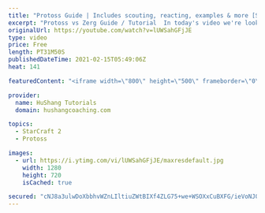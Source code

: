 ```yaml
---
title: "Protoss Guide | Includes scouting, reacting, examples & more [Starcraft 2 2021]"
excerpt: "Protoss vs Zerg Guide / Tutorial  In today's video we're looking at an EXTREMELY detailed guide on how to defend 12 pool in the protoss vs zerg matchup. If you lose after watching the full guide, Ill have to ban you.  #ProtossVsZerg #sc2 #guide #tutorial #Starcraft2  Coaching --------------------------------------------------------------------------"
originalUrl: https://youtube.com/watch?v=lUWSahGFjJE
type: video
price: Free
length: PT31M50S
publishedDateTime: 2021-02-15T05:49:06Z
heat: 141

featuredContent: "<iframe width=\"800\" height=\"500\" frameborder=\"0\" src=\"https://www.youtube.com/embed/lUWSahGFjJE\" allow=\"accelerometer; autoplay; encrypted-media; gyroscope; picture-in-picture\" allowfullscreen></iframe>"

provider:
  name: HuShang Tutorials
  domain: hushangcoaching.com

topics:
  - StarCraft 2
  - Protoss

images:
  - url: https://i.ytimg.com/vi/lUWSahGFjJE/maxresdefault.jpg
    width: 1280
    height: 720
    isCached: true

secured: "cNJ8a3ulwDoXbbhvWZnLIltiuZWtBIXf4ZLG75+we+WSOXxCuBXFG/ieVoNJ00OAUNpotTMB/64JOtN83QxCTLCwj9Do2DUEblMLjnjxPMIV2sAQIRgoPKuGlxh2uqXQvXyrdeWDJ8/RHeCt+TcES7T5P5FB6QeU7CI2AbP0JFavA78O8o5rE7FPFkSvBzR3QbSh6gv2eEhA687z6bGGwbOUHlkN74h1ZVnn6dD2I0WG0wdU+SHbLG/maMf59yCXQNxYXy69IH24AsLtuoCuNTU1GUhS5BA6EuEUu8jpU5wudIJ6dzaYq7kBpFAA58dobDuBzmgEP5ErLtfrpbTKpvLvreXB0tKme8StuucQKMYlJ5O+kjBJCZScw+wPBVJg4mPWkDkvaW75z/q1Qq8zGx95UATY7O3DOwiKR3aAve4=;bUSFSBXIaTNxStOVMED6cA=="
---
```


